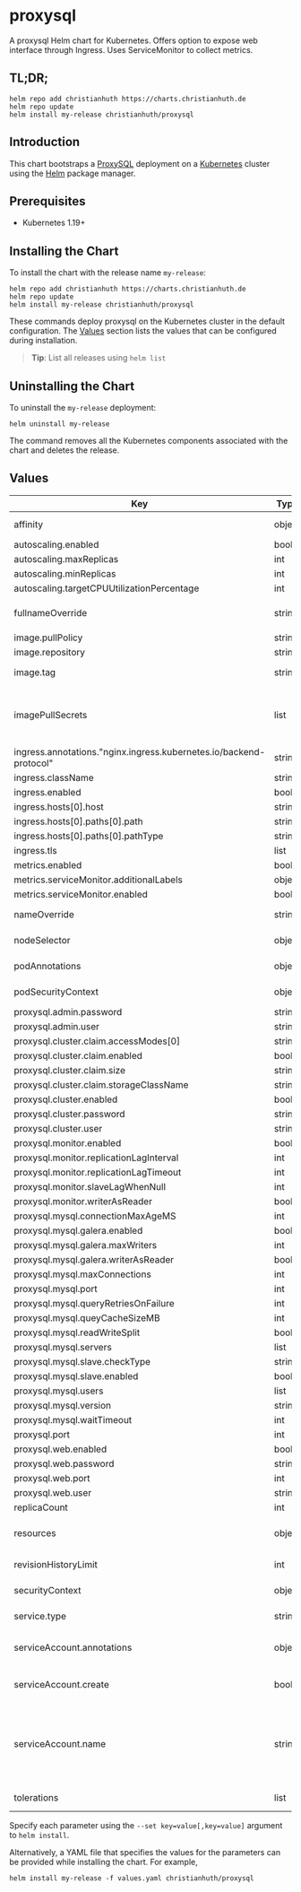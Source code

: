 # proxysql

A proxysql Helm chart for Kubernetes. Offers option to expose web interface through Ingress. Uses ServiceMonitor to collect metrics.

## TL;DR;

```console
helm repo add christianhuth https://charts.christianhuth.de
helm repo update
helm install my-release christianhuth/proxysql
```

## Introduction

This chart bootstraps a [ProxySQL](https://github.com/sysown/proxysql) deployment on a [Kubernetes](http://kubernetes.io) cluster using the [Helm](https://helm.sh) package manager.

## Prerequisites

- Kubernetes 1.19+

## Installing the Chart

To install the chart with the release name `my-release`:

```console
helm repo add christianhuth https://charts.christianhuth.de
helm repo update
helm install my-release christianhuth/proxysql
```

These commands deploy proxysql on the Kubernetes cluster in the default configuration. The [Values](#values) section lists the values that can be configured during installation.

> **Tip**: List all releases using `helm list`

## Uninstalling the Chart

To uninstall the `my-release` deployment:

```console
helm uninstall my-release
```

The command removes all the Kubernetes components associated with the chart and deletes the release.

## Values

| Key | Type | Default | Description |
|-----|------|---------|-------------|
| affinity | object | `{}` | Affinity settings for pod assignment |
| autoscaling.enabled | bool | `false` |  |
| autoscaling.maxReplicas | int | `100` |  |
| autoscaling.minReplicas | int | `1` |  |
| autoscaling.targetCPUUtilizationPercentage | int | `80` |  |
| fullnameOverride | string | `""` | String to fully override `"proxysql.fullname"` |
| image.pullPolicy | string | `"Always"` | image pull policy |
| image.repository | string | `"proxysql/proxysql"` | image repository |
| image.tag | string | `"2.7.3"` | Overrides the image tag |
| imagePullSecrets | list | `[]` | If defined, uses a Secret to pull an image from a private Docker registry or repository. |
| ingress.annotations."nginx.ingress.kubernetes.io/backend-protocol" | string | `"HTTPS"` |  |
| ingress.className | string | `""` |  |
| ingress.enabled | bool | `false` |  |
| ingress.hosts[0].host | string | `"chart-example.local"` |  |
| ingress.hosts[0].paths[0].path | string | `"/"` |  |
| ingress.hosts[0].paths[0].pathType | string | `"ImplementationSpecific"` |  |
| ingress.tls | list | `[]` |  |
| metrics.enabled | bool | `false` |  |
| metrics.serviceMonitor.additionalLabels | object | `{}` |  |
| metrics.serviceMonitor.enabled | bool | `false` |  |
| nameOverride | string | `""` | Provide a name in place of `proxysql` |
| nodeSelector | object | `{}` | Node labels for pod assignment |
| podAnnotations | object | `{}` | Annotations to be added to pods |
| podSecurityContext | object | `{"fsGroup":999,"runAsGroup":999,"runAsNonRoot":true,"runAsUser":999}` | pod-level security context |
| proxysql.admin.password | string | `"admin"` |  |
| proxysql.admin.user | string | `"admin"` |  |
| proxysql.cluster.claim.accessModes[0] | string | `"ReadWriteOnce"` |  |
| proxysql.cluster.claim.enabled | bool | `true` |  |
| proxysql.cluster.claim.size | string | `"1Gi"` |  |
| proxysql.cluster.claim.storageClassName | string | `"default"` |  |
| proxysql.cluster.enabled | bool | `false` |  |
| proxysql.cluster.password | string | `"cluster"` |  |
| proxysql.cluster.user | string | `"cluster"` |  |
| proxysql.monitor.enabled | bool | `false` |  |
| proxysql.monitor.replicationLagInterval | int | `10000` |  |
| proxysql.monitor.replicationLagTimeout | int | `1500` |  |
| proxysql.monitor.slaveLagWhenNull | int | `60` |  |
| proxysql.monitor.writerAsReader | bool | `true` |  |
| proxysql.mysql.connectionMaxAgeMS | int | `0` |  |
| proxysql.mysql.galera.enabled | bool | `false` |  |
| proxysql.mysql.galera.maxWriters | int | `1` |  |
| proxysql.mysql.galera.writerAsReader | bool | `true` |  |
| proxysql.mysql.maxConnections | int | `2048` |  |
| proxysql.mysql.port | int | `3306` |  |
| proxysql.mysql.queryRetriesOnFailure | int | `2` |  |
| proxysql.mysql.queyCacheSizeMB | int | `256` |  |
| proxysql.mysql.readWriteSplit | bool | `true` |  |
| proxysql.mysql.servers | list | `[]` |  |
| proxysql.mysql.slave.checkType | string | `"read_only"` |  |
| proxysql.mysql.slave.enabled | bool | `false` |  |
| proxysql.mysql.users | list | `[]` |  |
| proxysql.mysql.version | string | `"5.7.34"` |  |
| proxysql.mysql.waitTimeout | int | `28800000` |  |
| proxysql.port | int | `6032` |  |
| proxysql.web.enabled | bool | `true` |  |
| proxysql.web.password | string | `"sadmin"` |  |
| proxysql.web.port | int | `443` |  |
| proxysql.web.user | string | `"sadmin"` |  |
| replicaCount | int | `1` | Number of replicas |
| resources | object | `{}` | Resource limits and requests for the headwind pods. |
| revisionHistoryLimit | int | `10` | The number of old ReplicaSets to retain |
| securityContext | object | `{}` | container-level security context |
| service.type | string | `"ClusterIP"` | Kubernetes service type |
| serviceAccount.annotations | object | `{}` | Annotations to add to the service account |
| serviceAccount.create | bool | `true` | Specifies whether a service account should be created |
| serviceAccount.name | string | `""` | The name of the service account to use. If not set and create is true, a name is generated using the fullname template |
| tolerations | list | `[]` | Toleration labels for pod assignment |

Specify each parameter using the `--set key=value[,key=value]` argument to `helm install`.

Alternatively, a YAML file that specifies the values for the parameters can be provided while installing the chart. For example,

```console
helm install my-release -f values.yaml christianhuth/proxysql
```
